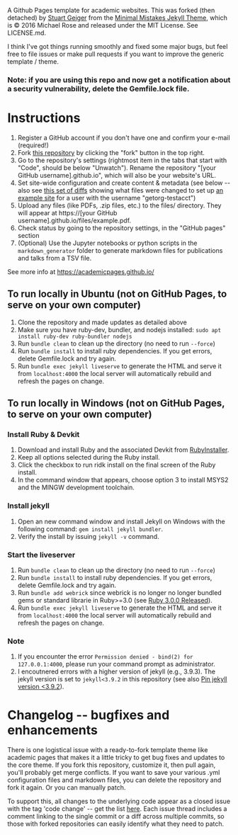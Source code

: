 A Github Pages template for academic websites. This was forked (then detached) by [Stuart Geiger](https://github.com/staeiou) from the [Minimal Mistakes Jekyll Theme](https://mmistakes.github.io/minimal-mistakes/), which is © 2016 Michael Rose and released under the MIT License. See LICENSE.md.

I think I've got things running smoothly and fixed some major bugs, but feel free to file issues or make pull requests if you want to improve the generic template / theme.

### Note: if you are using this repo and now get a notification about a security vulnerability, delete the Gemfile.lock file. 

# Instructions

1. Register a GitHub account if you don't have one and confirm your e-mail (required!)
1. Fork [this repository](https://github.com/academicpages/academicpages.github.io) by clicking the "fork" button in the top right. 
1. Go to the repository's settings (rightmost item in the tabs that start with "Code", should be below "Unwatch"). Rename the repository "[your GitHub username].github.io", which will also be your website's URL.
1. Set site-wide configuration and create content & metadata (see below -- also see [this set of diffs](http://archive.is/3TPas) showing what files were changed to set up [an example site](https://getorg-testacct.github.io) for a user with the username "getorg-testacct")
1. Upload any files (like PDFs, .zip files, etc.) to the files/ directory. They will appear at https://[your GitHub username].github.io/files/example.pdf.  
1. Check status by going to the repository settings, in the "GitHub pages" section
1. (Optional) Use the Jupyter notebooks or python scripts in the `markdown_generator` folder to generate markdown files for publications and talks from a TSV file.

See more info at https://academicpages.github.io/

## To run locally in Ubuntu (not on GitHub Pages, to serve on your own computer)

1. Clone the repository and made updates as detailed above
1. Make sure you have ruby-dev, bundler, and nodejs installed: `sudo apt install ruby-dev ruby-bundler nodejs`
1. Run `bundle clean` to clean up the directory (no need to run `--force`)
1. Run `bundle install` to install ruby dependencies. If you get errors, delete Gemfile.lock and try again.
1. Run `bundle exec jekyll liveserve` to generate the HTML and serve it from `localhost:4000` the local server will automatically rebuild and refresh the pages on change.

## To run locally in Windows (not on GitHub Pages, to serve on your own computer)

### Install Ruby & Devkit
1. Download and install Ruby and the associated Devkit from [RubyInstaller](https://rubyinstaller.org/downloads/).
1. Keep all options selected during the Ruby install.
1. Click the checkbox to run ridk install on the final screen of the Ruby install.
1. In the command window that appears, choose option 3 to install MSYS2 and the MINGW development toolchain.


### Install jekyll
1. Open an new command window and install Jekyll on Windows with the following command: `gem install jekyll bundler`.
1. Verify the install by issuing `jekyll -v` command.

### Start the liveserver
1. Run `bundle clean` to clean up the directory (no need to run `--force`)
1. Run `bundle install` to install ruby dependencies. If you get errors, delete Gemfile.lock and try again.
1. Run `bundle add webrick` since webrick is no longer no longer bundled gems or standard librarie in Ruby>=3.0 (see [Ruby 3.0.0 Released](https://www.ruby-lang.org/en/news/2020/12/25/ruby-3-0-0-released/)).
1. Run `bundle exec jekyll liveserve` to generate the HTML and serve it from `localhost:4000` the local server will automatically rebuild and refresh the pages on change. 

### Note
1. If you encounter the error `Permission denied - bind(2) for 127.0.0.1:4000`, please run your command prompt as administrator.
2. I encoutnered errors with a higher version of jekyll (e.g., 3.9.3). The jekyll version is set to `jekyll<3.9.2` in this repository (see also [Pin jekyll version <3.9.2](https://github.com/academicpages/academicpages.github.io/pull/944/commits/afefb7c37f89305063ce8fff39c4bf407d0120ac)).

# Changelog -- bugfixes and enhancements

There is one logistical issue with a ready-to-fork template theme like academic pages that makes it a little tricky to get bug fixes and updates to the core theme. If you fork this repository, customize it, then pull again, you'll probably get merge conflicts. If you want to save your various .yml configuration files and markdown files, you can delete the repository and fork it again. Or you can manually patch. 

To support this, all changes to the underlying code appear as a closed issue with the tag 'code change' -- get the list [here](https://github.com/academicpages/academicpages.github.io/issues?q=is%3Aclosed%20is%3Aissue%20label%3A%22code%20change%22%20). Each issue thread includes a comment linking to the single commit or a diff across multiple commits, so those with forked repositories can easily identify what they need to patch.
